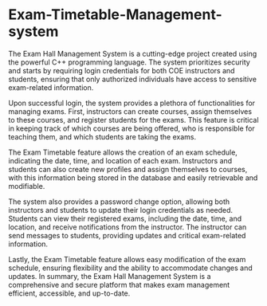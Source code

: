 # Exam-Timetable-Management-system
The Exam Hall Management System is a cutting-edge project created using the powerful C++ programming language. The system prioritizes security and starts by requiring login credentials for both COE instructors and students, ensuring that only authorized individuals have access to sensitive exam-related information.

Upon successful login, the system provides a plethora of functionalities for managing exams. First, instructors can create courses, assign themselves to these courses, and register students for the exams. This feature is critical in keeping track of which courses are being offered, who is responsible for teaching them, and which students are taking the exams.

The Exam Timetable feature allows the creation of an exam schedule, indicating the date, time, and location of each exam. Instructors and students can also create new profiles and assign themselves to courses, with this information being stored in the database and easily retrievable and modifiable.

The system also provides a password change option, allowing both instructors and students to update their login credentials as needed. Students can view their registered exams, including the date, time, and location, and receive notifications from the instructor. The instructor can send messages to students, providing updates and critical exam-related information.

Lastly, the Exam Timetable feature allows easy modification of the exam schedule, ensuring flexibility and the ability to accommodate changes and updates. In summary, the Exam Hall Management System is a comprehensive and secure platform that makes exam management efficient, accessible, and up-to-date.
